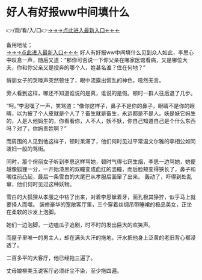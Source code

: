 # 好人有好报ww中间填什么
👉/观/看/入/口👉<a href="https://8h6e.com ">→→→点此进入最新入口←←←</a>
   

备用地址；  
<a href="https://6h8k.top ">→→→点此进入最新入口←←←</a>
好人有好报ww中间填什么见到众人如此，李思心中叹息一声，随后又道：“那你可否说一下你父亲在哪家医馆看病，又是哪位大夫，你和你父亲又是投奔的哪个人，姓甚名谁？住在何地？”

俏丽女子的哭嚎声突然顿住了，眼中流露出慌乱的神色，哑然无言。

旁人看到这样，哪还不知道谁说的是真，谁说的是假。顿时一群人往后退了几步。

“呵。”李思嘿了一声，笑骂道：“像你这样子，鼻子不是你的鼻子，眼睛不是你的眼睛，以为披了个人皮就是个人了？畜生就是畜生，永远都是不是人。妖是妖它妈生的，人是人他妈生的，你看看你，人不人，妖不妖，你自己知道自己是个什么东西吗？对了，你妈贵姓啊？”

而周围的人见到他这样子，顿时呆滞了，他们何时见过平常温文尔雅的李相公如同泼妇一般的骂街。

同时，那个俏丽女子听到李思这样骂她，顿时气得七窍生烟，李思一边骂她，她便越像狐狸一分，一开始漆黑的双瞳变成血红的竖瞳，而后脸颊变得狭长了，鼻子和嘴往前凸起，最后一条雪白的大尾巴从孝服后面窜了出来。
轰动了，吓得到处乱窜，他们何时见过这种妖物。

雪白的大狐狸从孝服之中钻了出来，对着李思龇着牙，面孔极其狰狞，似乎马上就要择人而噬。
装修豪华的宽敞客厅里，三个穿着丝绸吊带睡裙的极品美女，正坐在柔软的沙发上泡脚。

她们一边泡脚，一边嗑瓜子追剧，时不时的发出巨大的欢笑声。

而屋子里唯一的男主人，却在满头大汗的拖地，汗水把他身上泛黄的老旧背心都浸透了。

二百多平的大客厅，他已经拖三遍了。

丈母娘柳美玉说客厅必须纤尘不染，至少拖四遍。
